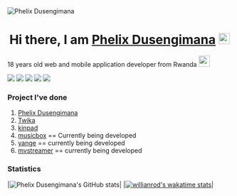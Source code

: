 <img alt="Phelix Dusengimana" src="https://github.com/phelixdusengimana/phelixdusengimanaweb/blob/main/public/images/1500x500.jfif"/>
<h1 align="center">Hi there, I am <a href="https://phelixdusengimanaweb.vercel.app/" target="__blank">Phelix Dusengimana</a> <img width="25px" src="https://raw.githubusercontent.com/blackcater/blackcater/master/images/Hi.gif" alt="Hi from Phelix"/></h1>

<p>18 years old web and mobile application developer from Rwanda <img width="25px" src="https://upload.wikimedia.org/wikipedia/commons/thumb/1/17/Flag_of_Rwanda.svg/1280px-Flag_of_Rwanda.svg.png"/></p>

[<img src="https://img.shields.io/badge/Twitter-1DA1F2?style=for-the-badge&logo=twitter&logoColor=white"/>][twitter]
[<img src="https://img.shields.io/badge/Facebook-1877F2?style=for-the-badge&logo=facebook&logoColor=white"/>][facebook]
[<img src="https://img.shields.io/badge/Instagram-E4405F?style=for-the-badge&logo=instagram&logoColor=white"/>][instagram]
[<img src="https://img.shields.io/badge/Codepen-000000?style=for-the-badge&logo=codepen&logoColor=white"/>][codepen]
[<img src="https://img.shields.io/badge/Stack_Overflow-FE7A16?style=for-the-badge&logo=stack-overflow&logoColor=white"/>][stackoverflow]




### Project I've done

1. [Phelix Dusengimana][website]
2. [Twika][twika]
3. [kinpad][kinpad]
4. [musicbox][musicbox] == Currently being developed
5. [yange][yange] == currently being developed
6. [mvstreamer][yange] == currently being developed

### Statistics
|![Phelix Dusengimana's GitHub stats](https://github-readme-stats.vercel.app/api?username=phelixdusengimana&show_icons=true&theme=radical)|
|[![willianrod's wakatime stats](https://github-readme-stats.vercel.app/api/phelixdusengimana?username=willianrod)](https://github.com/anuraghazra/github-readme-stats)|


[twitter]: https://twitter.com/phelix__dusenge
[linkedin]: https://www.linkedin.com/in/phelix-dusengimana-70a314201/
[github]: https://github.com/phelixdusengimana/
[codepen]: https://codepen.io/phelixdusengimana
[facebook]: https://www.facebook.com/phelix.dusengimana
[instagram]: https://www.instagram.com/phelix.dusengimana/
[stackoverflow]: https://stackoverflow.com/users/14571843/phelix-dusengimana
[website]: https://phelixdusengimanaweb.vercel.app/
[kinpad]: https://kinpad.netlify.app/
[musicbox]: https://musicbox.netlify.app/
[twika]: https://ao-td.netlify.app
[yange]: https://ao-td.netlify.app
